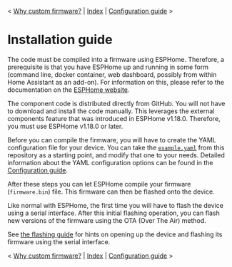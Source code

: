 < [Why custom firmware?](why_custom_firmware.md) | [Index](../README.md) | [Configuration guide](configuration.md) >

# Installation guide

The code must be compiled into a firmware using ESPHome. Therefore, a prerequisite is that you have
ESPHome up and running in some form (command line, docker container, web dashboard, possibly from
within Home Assistant as an add-on). For information on this, please refer to the documentation on
the [ESPHome website](https://esphome.io).

The component code is distributed directly from GitHub. You will not have to download and install
the code manually. This leverages the external components feature that was introduced in ESPHome
v1.18.0. Therefore, you must use ESPHome v1.18.0 or later.

Before you can compile the firmware, you will have to create the YAML configuration file for your
device. You can take the [`example.yaml`](../example.yaml) from this repository as a starting point, and
modify that one to your needs. Detailed information about the YAML configuration options can be
found in the [Configuration guide](configuration.md).

After these steps you can let ESPHome compile your firmware (`firmware.bin`) file. This firmware
can then be flashed onto the device.

Like normal with ESPHome, the first time you will have to flash the device using a serial interface.
After this initial flashing operation, you can flash new versions of the firmware using the OTA
(Over The Air) method.

See [the flashing guide](flashing.md) for hints on opening up the device and flashing its firmware
using the serial interface.

< [Why custom firmware?](why_custom_firmware.md) | [Index](../README.md) | [Configuration guide](configuration.md) >

